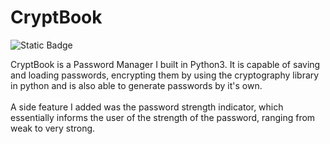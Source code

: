 # CryptBook
<img alt="Static Badge" src="https://img.shields.io/badge/Python-v3.12-yellow">


CryptBook is a Password Manager I built in Python3. 
It is capable of saving and loading passwords, encrypting them by using the cryptography library in python  and is also able to generate passwords by it's own. 
<br>
<br>
A side feature I added was the password strength indicator, which essentially informs the user of the strength of the password, ranging from weak to very strong.
